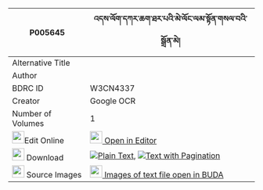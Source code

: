 |P005645|འདས་ལོག་དཀར་ཆག་ཐར་པའི་མེ་ལོང་ལམ་སྟོན་གསལ་བའི་སྒྲོན་མེ། 
| --- | --- 
|Alternative Title |
|Author | 
|BDRC ID | W3CN4337
|Creator | Google OCR
|Number of Volumes| 1
|<img width="25" src="https://img.icons8.com/color/25/000000/edit-property.png">Edit Online| [<img width="25" src="https://avatars.githubusercontent.com/u/45091458?s=200&v=4"> Open in Editor](http://editor.openpecha.org/P005645)
|<img width="25" src="https://img.icons8.com/fluent/48/000000/download-2.png"/>  Download | [![](https://img.icons8.com/color/20/000000/txt.png)Plain Text](https://github.com/Openpecha/P005645/releases/download/v1/delok_karchak_tarpa_i_melong_l_plain_P005645.zip), [![](https://img.icons8.com/color/20/000000/txt.png)Text with Pagination](https://github.com/Openpecha/P005645/releases/download/v1/delok_karchak_tarpa_i_melong_l_pages_P005645.zip)
|<img width="25" src="https://img.icons8.com/plasticine/100/000000/pictures-folder.png"/>  Source Images | [<img width="25" src="https://library.bdrc.io/icons/BUDA-small.svg"> Images of text file open in BUDA](https://library.bdrc.io/show/bdr:W3CN4337)